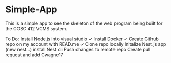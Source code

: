 # Simple-App

This is a simple app to see the skeleton of the web program being built for the COSC 412 VCMS system.


To Do:
Install Node.js into visual studio ✓
Install Docker ✓ 
Create Github repo on my account with READ.me ✓
Clone repo locally 
Initalize Nest.js app (new nest…)
	install Nest cli
Push changes to remote repo 
Create pull request and add Cwagne17
